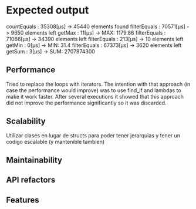 # Expected output

countEquals : 35308[µs] -> 45440 elements found
filterEquals : 70571[µs] -> 9650 elements left
getMax : 11[µs] -> MAX: 1179.86
filterEquals : 71066[µs] -> 34390 elements left
filterEquals : 213[µs] -> 10 elements left
getMin : 0[µs] -> MIN: 31.4
filterEquals : 67373[µs] -> 3620 elements left
getSum : 3[µs] -> SUM: 2707874300

## Performance
Tried to replace the loops with iterators. The intention with that approach (in case the performance would improve) was to use find_if and lambdas to make it work faster. After several executions it showed that this approach did not improve the performance significantly so it was discarded.

## Scalability 
Utilizar clases en lugar de structs para poder tener jerarquias y tener un codigo escalable (y mantenible tambien)

## Maintainability


## API refactors


## Features

